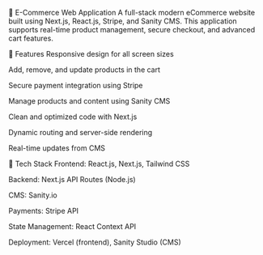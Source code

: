 🛒 E-Commerce Web Application
A full-stack modern eCommerce website built using Next.js, React.js, Stripe, and Sanity CMS. This application supports real-time product management, secure checkout, and advanced cart features.

🚀 Features
Responsive design for all screen sizes

Add, remove, and update products in the cart

Secure payment integration using Stripe

Manage products and content using Sanity CMS

Clean and optimized code with Next.js

Dynamic routing and server-side rendering

Real-time updates from CMS

🧰 Tech Stack
Frontend: React.js, Next.js, Tailwind CSS

Backend: Next.js API Routes (Node.js)

CMS: Sanity.io

Payments: Stripe API

State Management: React Context API

Deployment: Vercel (frontend), Sanity Studio (CMS)

